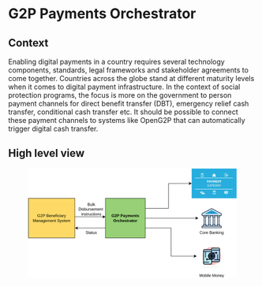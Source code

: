 # G2P Payments Orchestrator

## Context

Enabling digital payments in a country requires several technology components, standards, legal frameworks and stakeholder agreements to come together. Countries across the globe stand at different maturity levels when it comes to digital payment infrastructure. In the context of social protection programs, the focus is more on the government to person payment channels for direct benefit transfer (DBT), emergency relief cash transfer, conditional cash transfer etc. It should be possible to connect these payment channels to systems like OpenG2P that can automatically trigger digital cash transfer.&#x20;



## High level view

<figure><img src="https://github.com/OpenG2P/openg2p-documentation/raw/develop/.gitbook/assets/g2p-payments-orchestrator.png" alt=""><figcaption></figcaption></figure>

